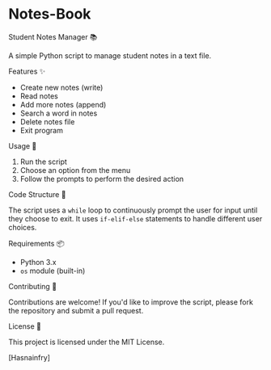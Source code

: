 # Notes-Book
Student Notes Manager 📚

A simple Python script to manage student notes in a text file.

Features ✨

- Create new notes (write)
- Read notes
- Add more notes (append)
- Search a word in notes
- Delete notes file
- Exit program

Usage 🚀

1. Run the script
2. Choose an option from the menu
3. Follow the prompts to perform the desired action

Code Structure 📁

The script uses a `while` loop to continuously prompt the user for input until they choose to exit. It uses `if-elif-else` statements to handle different user choices.

Requirements 📦

- Python 3.x
- `os` module (built-in)

Contributing 🤝

Contributions are welcome! If you'd like to improve the script, please fork the repository and submit a pull request.

License 📄

This project is licensed under the MIT License.



[Hasnainfry]




